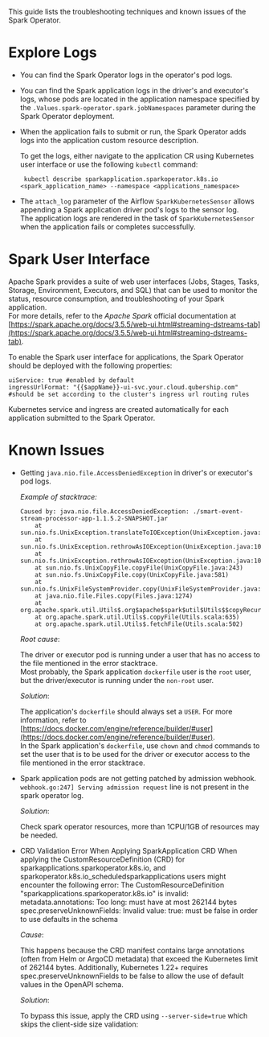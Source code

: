 This guide lists the troubleshooting techniques and known issues of the Spark Operator.

# Explore Logs

* You can find the Spark Operator logs in the operator's pod logs.
* You can find the Spark application logs in the driver's and executor's logs, whose pods are located in the application namespace specified by the `.Values.spark-operator.spark.jobNamespaces` parameter during the Spark Operator deployment.
* When the application fails to submit or run, the Spark Operator adds logs into the application custom resource description.

  To get the logs, either navigate to the application CR using Kubernetes user interface or use the following `kubectl` command: 

  ```
   kubectl describe sparkapplication.sparkoperator.k8s.io <spark_application_name> --namespace <applications_namespace>
  ```

* The `attach_log` parameter of the Airflow `SparkKubernetesSensor` allows appending a Spark application driver pod's logs to the sensor log.  
  The application logs are rendered in the task of `SparkKubernetesSensor` when the application fails or completes successfully.

# Spark User Interface

Apache Spark provides a suite of web user interfaces (Jobs, Stages, Tasks, Storage, Environment, Executors, and SQL) that can be used to monitor the status, resource consumption, and troubleshooting of your Spark application.  
For more details, refer to the _Apache Spark_ official documentation at [https://spark.apache.org/docs/3.5.5/web-ui.html#streaming-dstreams-tab](https://spark.apache.org/docs/3.5.5/web-ui.html#streaming-dstreams-tab).

To enable the Spark user interface for applications, the Spark Operator should be deployed with the following properties:

```
uiService: true #enabled by default
ingressUrlFormat: "{{$appName}}-ui-svc.your.cloud.qubership.com" #should be set according to the cluster's ingress url routing rules
```

Kubernetes service and ingress are created automatically for each application submitted to the Spark Operator.

# Known Issues

* Getting `java.nio.file.AccessDeniedException` in driver's or executor's pod logs.  
  
  *Example of stacktrace:*

  ```
  Caused by: java.nio.file.AccessDeniedException: ./smart-event-stream-processor-app-1.1.5.2-SNAPSHOT.jar
      at sun.nio.fs.UnixException.translateToIOException(UnixException.java:84)
      at sun.nio.fs.UnixException.rethrowAsIOException(UnixException.java:102)
      at sun.nio.fs.UnixException.rethrowAsIOException(UnixException.java:107)
      at sun.nio.fs.UnixCopyFile.copyFile(UnixCopyFile.java:243)
      at sun.nio.fs.UnixCopyFile.copy(UnixCopyFile.java:581)
      at sun.nio.fs.UnixFileSystemProvider.copy(UnixFileSystemProvider.java:253)
      at java.nio.file.Files.copy(Files.java:1274)
      at org.apache.spark.util.Utils$.org$apache$spark$util$Utils$$copyRecursive(Utils.scala:664)
      at org.apache.spark.util.Utils$.copyFile(Utils.scala:635)
      at org.apache.spark.util.Utils$.fetchFile(Utils.scala:502)
  ``` 
 
  *Root cause*:

  The driver or executor pod is running under a user that has no access to the file mentioned in the error stacktrace.  
  Most probably, the Spark application `dockerfile` user is the `root` user, but the driver/executor is running under the `non-root` user.

  *Solution*:  
  
  The application's `dockerfile` should always set a `USER`. For more information, refer to [https://docs.docker.com/engine/reference/builder/#user](https://docs.docker.com/engine/reference/builder/#user).  
  In the Spark application's `dockerfile`, use `chown` and `chmod` commands to set the user that is to be used for the driver or executor access to the file mentioned in the error stacktrace.

* Spark application pods are not getting patched by admission webhook. `webhook.go:247] Serving admission request` line is not present in the spark operator log.

  *Solution*:

  Check spark operator resources, more than 1CPU/1GB of resources may be needed.

* CRD Validation Error When Applying SparkApplication CRD
 When applying the CustomResourceDefinition (CRD) for sparkapplications.sparkoperator.k8s.io, and sparkoperator.k8s.io_scheduledsparkapplications users might encounter the following error:
  The CustomResourceDefinition "sparkapplications.sparkoperator.k8s.io" is invalid:
  metadata.annotations: Too long: must have at most 262144 bytes
   spec.preserveUnknownFields: Invalid value: true: must be false in order to use defaults in the schema 

  *Cause*:

  This happens because the CRD manifest contains large annotations (often from Helm or ArgoCD metadata) that exceed the Kubernetes limit of 262144 bytes. Additionally, Kubernetes 1.22+ requires spec.preserveUnknownFields to be false to allow the use of default values in the OpenAPI schema.

  *Solution*:
  
  To bypass this issue, apply the CRD using `--server-side=true` which skips the client-side size validation:


